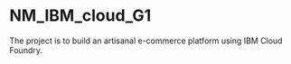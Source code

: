 # NM_IBM_cloud_G1
The project is to build an artisanal e-commerce platform using IBM Cloud Foundry.
